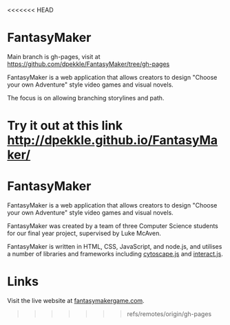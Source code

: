 <<<<<<< HEAD
# FantasyMaker

Main branch is gh-pages, visit at https://github.com/dpekkle/FantasyMaker/tree/gh-pages

FantasyMaker is a web application that allows creators to design "Choose your own Adventure" style video games and visual novels.

The focus is on allowing branching storylines and path.

Try it out at this link http://dpekkle.github.io/FantasyMaker/
=======


# FantasyMaker

FantasyMaker is a web application that allows creators to design "Choose your own Adventure" style video games and visual novels.

FantasyMaker was created by a team of three Computer Science students for our final year project, supervised by Luke McAven.

FantasyMaker is written in HTML, CSS, JavaScript, and node.js, and utilises a number of libraries and frameworks including [cytoscape.js](http://js.cytoscape.org/) and [interact.js](http://interactjs.io/). 

# Links

Visit the live website at [fantasymakergame.com](http://www.fantasymakergame.com).
>>>>>>> refs/remotes/origin/gh-pages
